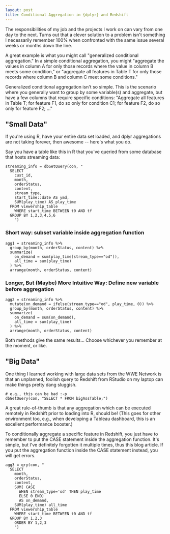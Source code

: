 ```yaml
---
layout: post
title: Conditional Aggregation in {dplyr} and Redshift
---
```


The responsibilities of my job and the projects I work on can vary from one day to the next. Turns out that a clever solution to a problem isn't something I necessarily remember 100% when confronted with the same issue several weeks or months down the line.  

A great example is what you might call "generalized conditional aggregation." 
In a simple conditional aggregation, you might "aggregate the values in column A for only
those records where the value in column B meets some condition," or 
"aggregate all features in Table T for only those records where column B and column
C meet some conditions."

Generalized conditional aggregation isn't so simple.  This is the scenario where
you generally want to group by some variable(s) and aggregate, but have a few
columns that require specific conditions:  "Aggregate all features in Table T;
for feature F1, do so only for condition C1; for feature F2, do so only for feature F2; ..."

## "Small Data"
If you're using R, have your entire data set loaded, and dplyr aggregations are not taking forever,
then awesome -- here's what you do.  

Say you have a table like this in R that you've queried from some database
that hosts streaming data:

```{r}
streaming_info = dbGetQuery(con, "
  SELECT 
    cust_id,
    month,
    orderStatus,
    content,
    stream_type,
    start_time::date AS ymd,
    SUM(play_time) AS play_time
  FROM viewership_table
    WHERE start_time BETWEEN t0 AND tf
  GROUP BY 1,2,3,4,5,6
    ")
```

### Short way: subset variable inside aggregation function
```{r}
agg1 = streaming_info %>% 
  group_by(month, orderStatus, content) %>% 
  summarize(
    on_demand = sum(play_time[stream_type=="od"]), 
    all_time = sum(play_time)
  ) %>%
  arrange(month, orderStatus, content)
```

### Longer, But (Maybe) More Intuitive Way:  Define new variable before aggregation
```{r}
agg2 = streaming_info %>% 
  mutate(on_demand = ifelse(stream_type=="od", play_time, 0)) %>% 
  group_by(month, orderStatus, content) %>% 
  summarize(
    on_demand = sum(on_demand), 
    all_time = sum(play_time)
  ) %>%
  arrange(month, orderStatus, content)
```

Both methods give the same results... Choose whichever you remember at the moment, or like.


## "Big Data"
One thing I learned working with large data sets from the WWE Network is that
an unplanned, foolish query to Redshift from RStudio on my laptop can make things pretty dang sluggish.  

```{r}
# e.g., this can be bad :-p
dbGetQuery(con, "SELECT * FROM bigAssTable;")
```

A great rule-of-thumb is that any aggregation which can be executed remotely in Redshift prior
to loading into R, should be! (This goes for other environment too, e.g., when developing a
Tableau dashboard, this is an excellent performance booster.)

To conditionally aggregate a specific feature in Redshift, you just have to remember to put the CASE 
statement inside the aggregation function. It's simple, but I've definitely forgotten it multiple times,
thus this blog article.  If you put the aggregation function inside the CASE statement instead, you will 
get errors.

```{r}
agg3 = qry(con, "
  SELECT 
    month,
    orderStatus,
    content,
    SUM( CASE 
      WHEN stream_type='od' THEN play_time
      ELSE 0 END)
      AS on_demand,
    SUM(play_time) all_time
  FROM viewership_table 
    WHERE start_time BETWEEN t0 AND tf
  GROUP BY 1,2,3
    ORDER BY 1,2,3
    ") 
```


